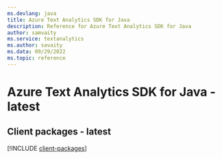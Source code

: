 ```yaml
---
ms.devlang: java
title: Azure Text Analytics SDK for Java
description: Reference for Azure Text Analytics SDK for Java
author: samvaity
ms.service: textanalytics
ms.author: savaity
ms.data: 09/29/2022
ms.topic: reference
---
```

# Azure Text Analytics SDK for Java - latest

## Client packages - latest
[!INCLUDE [client-packages](text-analytics-client-index.md)]